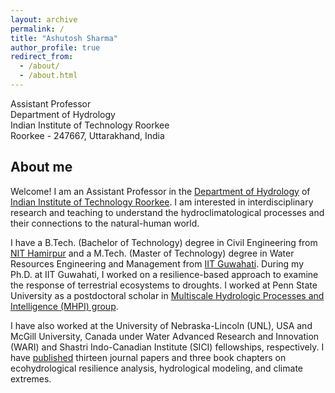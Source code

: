 ```yaml
---
layout: archive
permalink: /
title: "Ashutosh Sharma"
author_profile: true
redirect_from: 
  - /about/
  - /about.html
---
```


Assistant Professor <br/> 
Department of Hydrology <br/> 
Indian Institute of Technology Roorkee <br/> 
Roorkee - 247667, Uttarakhand, India <br/> 


## About me

Welcome! I am an Assistant Professor in the [Department of Hydrology](https://hy.iitr.ac.in/) of  [Indian Institute of Technology Roorkee](https://iitr.ac.in/). I am interested in interdisciplinary research and teaching to understand the hydroclimatological processes and their connections to the natural-human world. 

I have a B.Tech. (Bachelor of Technology) degree in Civil Engineering from [NIT Hamirpur](https://nith.ac.in/) and a M.Tech. (Master of Technology) degree in Water Resources Engineering and Management from [IIT Guwahati](https://iitg.ac.in/). During my Ph.D. at IIT Guwahati, I worked on a resilience-based approach to examine the response of terrestrial ecosystems to droughts. I worked at Penn State University as a postdoctoral scholar in [Multiscale Hydrologic Processes and Intelligence (MHPI) group](http://water.engr.psu.edu/shen/).  

I have also worked at the University of Nebraska-Lincoln (UNL), USA and McGill University, Canada under Water Advanced Research and Innovation (WARI) and Shastri Indo-Canadian Institute (SICI) fellowships, respectively. I have [published](https://ashutosh-hydro.github.io/publications/) thirteen journal papers and three book chapters on ecohydrological resilience analysis, hydrological modeling, and climate extremes.





